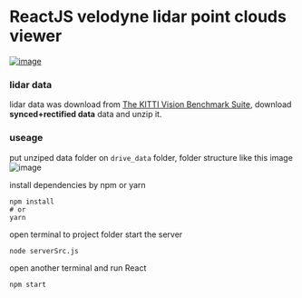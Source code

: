 # ReactJS velodyne lidar point clouds viewer

[![image](https://user-images.githubusercontent.com/6761222/39681983-d6b165d8-51df-11e8-8a5e-038577220af4.png)](https://www.youtube.com/watch?v=2ZZ1PmT09uU)

### lidar data
lidar data was download from [The KITTI Vision Benchmark Suite](http://www.cvlibs.net/datasets/kitti/raw_data.php), download **synced+rectified data** data and unzip it.

### useage
put unziped data folder on `drive_data` folder, folder structure like this image
![image](https://user-images.githubusercontent.com/6761222/40048932-015e101a-5866-11e8-9f60-91f2074d86e1.png)

install dependencies by npm or yarn
```shell
npm install
# or
yarn
```

open terminal to project folder start the server
```shell
node serverSrc.js
```

open another terminal and run React
```
npm start
```
